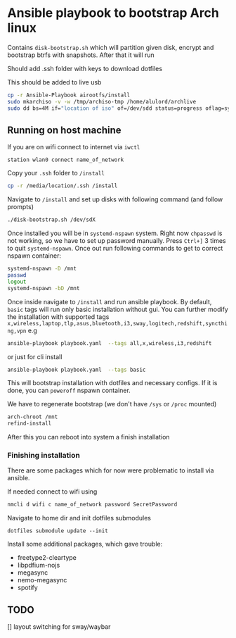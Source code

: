 # Ansible playbook to bootstrap Arch linux

Contains `disk-bootstrap.sh` which will partition given disk, encrypt and bootstrap btrfs with snapshots. After that it will run

Should add .ssh folder with keys to download dotfiles

This should be added to live usb 

```bash
cp -r Ansible-Playbook airootfs/install 
sudo mkarchiso -v -w /tmp/archiso-tmp /home/alulord/archlive
sudo dd bs=4M if="location of iso" of=/dev/sdd status=progress oflag=sync
```

## Running on host machine

If you are on wifi connect to internet via `iwctl`

```iwctl
station wlan0 connect name_of_network
```

Copy your `.ssh` folder to `/install`

```bash
cp -r /media/location/.ssh /install
```

Navigate to `/install` and set up disks with following command (and follow prompts) 

```bash
./disk-bootstrap.sh /dev/sdX
```

Once installed you will be in `systemd-nspawn` system. Right now `chpasswd` is not working, so we have to set up password manually. Press `Ctrl+]` 3 times to quit `systemd-nspawn`. Once out run following commands to get to correct nspawn container:

```bash
systemd-nspawn -D /mnt
passwd
logout
systemd-nspawn -bD /mnt
``` 

Once inside navigate to `/install` and run ansible playbook. By default, `basic` tags will run only basic installation without gui. You can further modify the installation with supported tags `x,wireless,laptop,tlp,asus,bluetooth,i3,sway,logitech,redshift,syncthing,vpn` e.g

```bash
ansible-playbook playbook.yaml  --tags all,x,wireless,i3,redshift
```

or just for cli install

```bash
ansible-playbook playbook.yaml  --tags basic
```


This will bootstrap installation with dotfiles and necessary configs. If it is done, you can `poweroff` nspawn container.

We have to regenerate bootstrap (we don't have `/sys` or `/proc` mounted)

```bash
arch-chroot /mnt
refind-install
```

After this you can reboot into system a finish installation

### Finishing installation

There are some packages which for now were problematic to install via ansible.

If needed connect to wifi using

```bash
nmcli d wifi c name_of_network password SecretPassword
```

Navigate to home dir and init dotfiles submodules

```
dotfiles submodule update --init
```

Install some additional packages, which gave trouble:

* freetype2-cleartype
* libpdfium-nojs
* megasync
* nemo-megasync
* spotify

## TODO

[] layout switching for sway/waybar